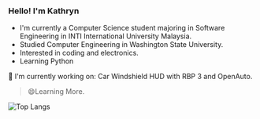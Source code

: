 ###  Hello! I'm Kathryn 

- I'm currently a Computer Science student majoring in Software Engineering in INTI International University Malaysia.
- Studied Computer Engineering in Washington State University.
- Interested in coding and electronics.
- Learning Python

:wrench: I'm currently working on: Car Windshield HUD with RBP 3 and OpenAuto.

 > :smile:Learning More.



  ![Top Langs](https://github-readme-stats.vercel.app/api/top-langs/?username=Kathryn-Lim&layout=compact)
